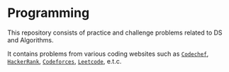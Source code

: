 # Programming

This repository consists of practice and challenge problems related to DS and Algorithms.

It contains problems from various coding websites such as [`Codechef`](https://www.codechef.com/), [`HackerRank`](https://www.hackerrank.com/), [`Codeforces`](http://codeforces.com/), [`Leetcode`](https://leetcode.com/), e.t.c.
